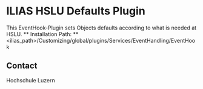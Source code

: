ILIAS HSLU Defaults Plugin
==========================
This EventHook-Plugin sets Objects defaults according to what is needed at HSLU.
** Installation Path: ** <ilias_path>/Customizing/global/plugins/Services/EventHandling/EventHook

Contact
-------
Hochschule Luzern
